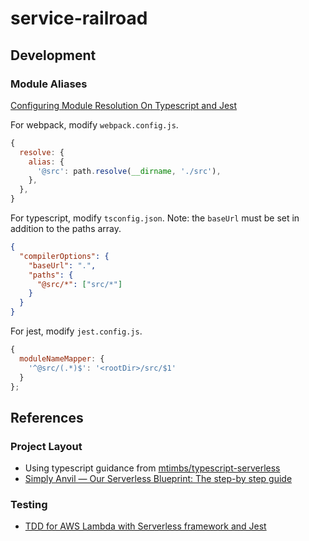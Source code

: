 # service-railroad

## Development

### Module Aliases

[Configuring Module Resolution On Typescript and Jest](https://medium.com/@gokulc/configuring-module-resolution-on-typescript-and-jest-b17a93ebf54d)

For webpack, modify `webpack.config.js`.

``` js
{
  resolve: {
    alias: {
      '@src': path.resolve(__dirname, './src'),
    },
  },
}
```

For typescript, modify `tsconfig.json`.
Note: the `baseUrl` must be set in addition to the paths array.

``` json
{
  "compilerOptions": {
    "baseUrl": ".",
    "paths": {
      "@src/*": ["src/*"]
    }
  }
}
```

For jest, modify `jest.config.js`.

``` js
{
  moduleNameMapper: {
    '^@src/(.*)$': '<rootDir>/src/$1'
  }
};
```

## References

### Project Layout

- Using typescript guidance from [mtimbs/typescript-serverless](https://github.com/mtimbs/typescript-serverless)
- [Simply Anvil — Our Serverless Blueprint: The step-by step guide](https://simplyanvil.com/our-serverless-blueprint/)

### Testing

- [TDD for AWS Lambda with Serverless framework and Jest](https://kalinchernev.github.io/tdd-serverless-jest)
